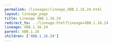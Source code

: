 ```yaml
---
permalink: /lineages/lineage_XBB.1.16.24.html
layout: lineage_page
title: Lineage XBB.1.16.24
redirect_to: ../lineage.html?lineage=XBB.1.16.24
lineage: XBB.1.16.24
parent: XBB.1.16
children: ['XBB.1.16.24']
---
```

